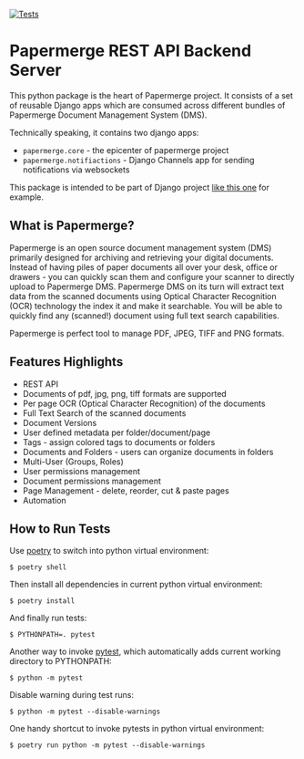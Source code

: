 [![Tests](https://github.com/papermerge/papermerge-core/actions/workflows/pep8.yml/badge.svg)](https://github.com/papermerge/papermerge-core/actions/workflows/pep8.yml)

# Papermerge REST API Backend Server


This python package is the heart of Papermerge project. It consists of a set
of reusable Django apps which are consumed across different bundles of
Papermerge Document Management System (DMS).

Technically speaking, it contains two django apps:

* ``papermerge.core`` - the epicenter of papermerge project
* ``papermerge.notifiactions`` - Django Channels app for sending notifications via websockets

This package is intended to be part of Django project [like this one](https://github.com/ciur/papermerge/) for example.

## What is Papermerge?

Papermerge is an open source document management system (DMS) primarily
designed for archiving and retrieving your digital documents. Instead of
having piles of paper documents all over your desk, office or drawers - you
can quickly scan them and configure your scanner to directly upload to
Papermerge DMS. Papermerge DMS on its turn will extract text data from the
scanned documents using Optical Character Recognition (OCR) technology the
index it and make it searchable. You will be able to quickly find any
(scanned!) document using full text search capabilities.

Papermerge is perfect tool to manage PDF, JPEG, TIFF and PNG formats.

## Features Highlights

* REST API
* Documents of pdf, jpg, png, tiff formats are supported
* Per page OCR (Optical Character Recognition) of the documents
* Full Text Search of the scanned documents
* Document Versions
* User defined metadata per folder/document/page
* Tags - assign colored tags to documents or folders
* Documents and Folders - users can organize documents in folders
* Multi-User (Groups, Roles)
* User permissions management
* Document permissions management
* Page Management - delete, reorder, cut & paste pages
* Automation

## How to Run Tests

Use [poetry](https://python-poetry.org/) to switch into python virtual environment:

    $ poetry shell

Then install all dependencies in current python virtual environment:

    $ poetry install

And finally run tests:

    $ PYTHONPATH=. pytest

Another way to invoke [pytest](https://docs.pytest.org/en/latest/contents.html), which automatically adds current working directory to PYTHONPATH:

    $ python -m pytest

Disable warning during test runs:

    $ python -m pytest --disable-warnings

One handy shortcut to invoke pytests in python virtual environment:

    $ poetry run python -m pytest --disable-warnings
